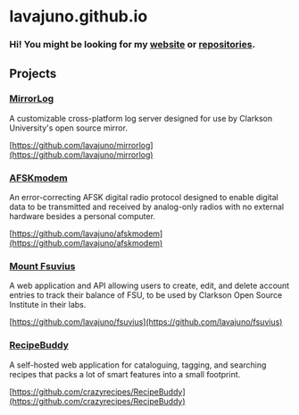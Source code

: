 # lavajuno.github.io

### Hi! You might be looking for my [website](https://www.lavajuno.org) or [repositories](https://github.com/lavajuno).

## Projects

### [MirrorLog](https://lavajuno.github.io/mirrorlog)

A customizable cross-platform log server designed for use 
by Clarkson University's open source mirror.

[https://github.com/lavajuno/mirrorlog](https://github.com/lavajuno/mirrorlog)

### [AFSKmodem](https://lavajuno.github.io/afskmodem)

An error-correcting AFSK digital radio protocol designed to enable 
digital data to be transmitted and received by analog-only radios
with no external hardware besides a personal computer.

[https://github.com/lavajuno/afskmodem](https://github.com/lavajuno/afskmodem)

### [Mount Fsuvius](https://lavajuno.github.io/fsuvius)

A web application and API allowing users to create, edit, and delete
account entries to track their balance of FSU, to be used by Clarkson
Open Source Institute in their labs.

[https://github.com/lavajuno/fsuvius](https://github.com/lavajuno/fsuvius)

### [RecipeBuddy](https://github.com/crazyrecipes/RecipeBuddy)

A self-hosted web application for cataloguing, tagging, and searching
recipes that packs a lot of smart features into a small footprint.

[https://github.com/crazyrecipes/RecipeBuddy](https://github.com/crazyrecipes/RecipeBuddy)
